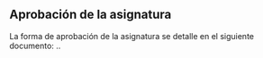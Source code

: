 ## Aprobación de la asignatura

La forma de aprobación de la asignatura se detalle en el siguiente documento: ..


